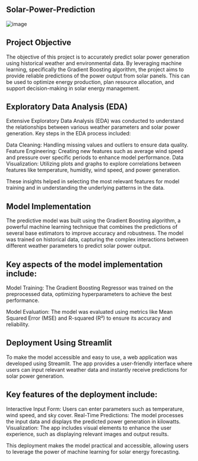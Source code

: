 ## Solar-Power-Prediction

![image](https://github.com/user-attachments/assets/cd91ebb9-8611-4f91-a78b-11cd9f1da53b)
## Project Objective

The objective of this project is to accurately predict solar power generation using historical weather and environmental data. By leveraging machine learning, specifically the Gradient Boosting algorithm, the project aims to provide reliable predictions of the power output from solar panels. This can be used to optimize energy production, plan resource allocation, and support decision-making in solar energy management.

## Exploratory Data Analysis (EDA)

Extensive Exploratory Data Analysis (EDA) was conducted to understand the relationships between various weather parameters and solar power generation. Key steps in the EDA process included:

Data Cleaning: Handling missing values and outliers to ensure data quality.
Feature Engineering: Creating new features such as average wind speed and pressure over specific periods to enhance model performance.
Data Visualization: Utilizing plots and graphs to explore correlations between features like temperature, humidity, wind speed, and power generation.

These insights helped in selecting the most relevant features for model training and in understanding the underlying patterns in the data.

## Model Implementation

The predictive model was built using the Gradient Boosting algorithm, a powerful machine learning technique that combines the predictions of several base estimators to improve accuracy and robustness. The model was trained on historical data, capturing the complex interactions between different weather parameters to predict solar power output.

## Key aspects of the model implementation include:

Model Training: The Gradient Boosting Regressor was trained on the preprocessed data, optimizing hyperparameters to achieve the best performance.

Model Evaluation: The model was evaluated using metrics like Mean Squared Error (MSE) and R-squared (R²) to ensure its accuracy and reliability.

## Deployment Using Streamlit

To make the model accessible and easy to use, a web application was developed using Streamlit. The app provides a user-friendly interface where users can input relevant weather data and instantly receive predictions for solar power generation.

## Key features of the deployment include:

Interactive Input Form: Users can enter parameters such as temperature, wind speed, and sky cover.
Real-Time Predictions: The model processes the input data and displays the predicted power generation in kilowatts.
Visualization: The app includes visual elements to enhance the user experience, such as displaying relevant images and output results.

This deployment makes the model practical and accessible, allowing users to leverage the power of machine learning for solar energy forecasting.
